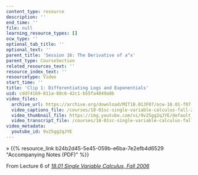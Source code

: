 ```yaml
---
content_type: resource
description: ''
end_time: ''
file: null
learning_resource_types: []
ocw_type: ''
optional_tab_title: ''
optional_text: ''
parent_title: 'Session 16: The Derivative of a^x'
parent_type: CourseSection
related_resources_text: ''
resource_index_text: ''
resourcetype: Video
start_time: ''
title: 'Clip 1: Differentiating Logs and Exponentials'
uid: cdd74169-811a-88c6-42c1-b55fa4849a8b
video_files:
  archive_url: https://archive.org/download/MIT18.01JF07/ocw-18.01-f07-lec06_300k.mp4
  video_captions_file: /courses/18-01sc-single-variable-calculus-fall-2010/894c26af206451bea15905068baa0c66_9v25gg2qJYE.vtt
  video_thumbnail_file: https://img.youtube.com/vi/9v25gg2qJYE/default.jpg
  video_transcript_file: /courses/18-01sc-single-variable-calculus-fall-2010/b705fde005e6a97070408ac7e2bb650f_9v25gg2qJYE.pdf
video_metadata:
  youtube_id: 9v25gg2qJYE
---
```


» {{% resource_link b24b2d45-5e45-059b-e6ba-7e2efb4d6529 "Accompanying Notes (PDF)" %}}

From Lecture 6 of [_18.01 Single Variable Calculus, Fall 2006_](/courses/18-01-single-variable-calculus-fall-2006/video_galleries/video-lectures)